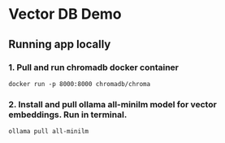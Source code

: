 # Vector DB Demo

## Running app locally

### 1. Pull and run chromadb docker container

<code>docker run -p 8000:8000 chromadb/chroma</code>

### 2. Install and pull ollama all-minilm model for vector embeddings. Run in terminal.

<code>ollama pull all-minilm</code>
